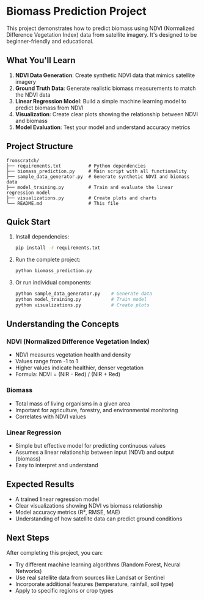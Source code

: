 # Biomass Prediction Project

This project demonstrates how to predict biomass using NDVI (Normalized Difference Vegetation Index) data from satellite imagery. It's designed to be beginner-friendly and educational.

## What You'll Learn

1. **NDVI Data Generation**: Create synthetic NDVI data that mimics satellite imagery
2. **Ground Truth Data**: Generate realistic biomass measurements to match the NDVI data
3. **Linear Regression Model**: Build a simple machine learning model to predict biomass from NDVI
4. **Visualization**: Create clear plots showing the relationship between NDVI and biomass
5. **Model Evaluation**: Test your model and understand accuracy metrics

## Project Structure

```
fromscratch/
├── requirements.txt          # Python dependencies
├── biomass_prediction.py     # Main script with all functionality
├── sample_data_generator.py  # Generate synthetic NDVI and biomass data
├── model_training.py         # Train and evaluate the linear regression model
├── visualizations.py         # Create plots and charts
└── README.md                 # This file
```

## Quick Start

1. Install dependencies:
   ```bash
   pip install -r requirements.txt
   ```

2. Run the complete project:
   ```bash
   python biomass_prediction.py
   ```

3. Or run individual components:
   ```bash
   python sample_data_generator.py    # Generate data
   python model_training.py           # Train model
   python visualizations.py           # Create plots
   ```

## Understanding the Concepts

### NDVI (Normalized Difference Vegetation Index)
- NDVI measures vegetation health and density
- Values range from -1 to 1
- Higher values indicate healthier, denser vegetation
- Formula: NDVI = (NIR - Red) / (NIR + Red)

### Biomass
- Total mass of living organisms in a given area
- Important for agriculture, forestry, and environmental monitoring
- Correlates with NDVI values

### Linear Regression
- Simple but effective model for predicting continuous values
- Assumes a linear relationship between input (NDVI) and output (biomass)
- Easy to interpret and understand

## Expected Results

- A trained linear regression model
- Clear visualizations showing NDVI vs biomass relationship
- Model accuracy metrics (R², RMSE, MAE)
- Understanding of how satellite data can predict ground conditions

## Next Steps

After completing this project, you can:
- Try different machine learning algorithms (Random Forest, Neural Networks)
- Use real satellite data from sources like Landsat or Sentinel
- Incorporate additional features (temperature, rainfall, soil type)
- Apply to specific regions or crop types

